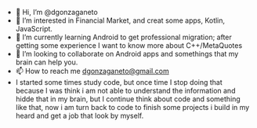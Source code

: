 - 👋 Hi, I’m @dgonzaganeto
- 👀 I’m interested in Financial Market, and creat some apps, Kotlin, JavaScript.
- 🌱 I’m currently learning Android to get professional migration; after getting some experience I want to know more about C++/MetaQuotes 
- 💞️ I’m looking to collaborate on Android apps and somethings that my brain can help you.
- 📫 How to reach me dgonzaganeto@gmail.com
- I started some times study code, but once time I stop doing that because I was think i am not able to understand the information and hidde that in my brain, but I continue think about code and something like that, now i am turn back to code to finish some projects i build in my heard and get a job that look by myself.

<!---
dgonzaganeto/dgonzaganeto is a ✨ special ✨ repository because its `README.md` (this file) appears on your GitHub profile.
You can click the Preview link to take a look at your changes.
--->
